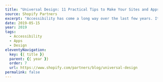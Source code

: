 ```yaml
---
title: "Universal Design: 11 Practical Tips to Make Your Sites and Apps More Accessible"
source: Shopify Partners
excerpt: "Accessibility has come a long way over the last few years. It used to be a niche discipline focused on people with disabilities, but recently this focus has shifted towards inclusive design and the understanding that websites and apps need to work for everyone regardless of disabilities, hardware or software in use, or internet speed"
date: 2019-05-15
year: 2019
tags:
  - Accessibility
  - Apps
  - Design
eleventyNavigation:
  key: {{ title }}
  parent: {{ year }}
  order: 7
  url: https://www.shopify.com/partners/blog/universal-design
permalink: false
---
```

